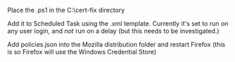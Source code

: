 Place the .ps1 in the C:\cert-fix directory

Add it to Scheduled Task using the .xml template.  Currently it's set to run on any user login, and *not* run on a delay (but this needs to be investigated.)

Add policies.json into the Mozilla distribution folder and restart Firefox (this is so Firefox will use the Windows Credential Store)

